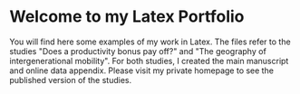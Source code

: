 # Welcome to my Latex Portfolio
You will find here some examples of my work in Latex. The files refer to the studies "Does a productivity bonus pay off?" and "The geography of intergenerational mobility". For both studies, I created the main manuscript and online data appendix.
Please visit my private homepage to see the published version of the studies.

